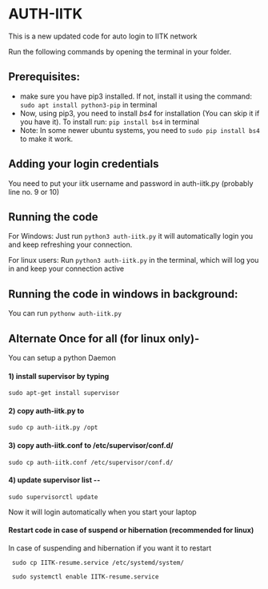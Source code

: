 # AUTH-IITK

This is a new updated code for auto login to IITK network

Run the following commands by opening the terminal in your folder.

## Prerequisites:
 - make sure you have pip3 installed. If not, install it using the command: ```sudo apt install python3-pip``` in terminal
 - Now, using pip3, you need to install *bs4* for installation (You can skip it if you have it). To install run: ```pip install bs4``` in terminal
 - Note: In some newer ubuntu systems, you need to ```sudo pip install bs4``` to make it work.

## Adding your login credentials
You need to put your iitk username and password in auth-iitk.py (probably line no. 9 or 10)

## Running the code

For Windows:
Just run ```python3 auth-iitk.py``` it will automatically login you and keep refreshing your connection.

For linux users:
Run ```python3 auth-iitk.py``` in the terminal, which will log you in and keep your connection active

## Running the code in windows in background: 

You can run ```pythonw auth-iitk.py```

## Alternate Once for all (for linux only)- 

You can setup a python Daemon

#### 1) install supervisor by typing
```sudo apt-get install supervisor```

#### 2) copy auth-iitk.py to 
``` sudo cp auth-iitk.py /opt ```

#### 3) copy auth-iitk.conf to /etc/supervisor/conf.d/
``` sudo cp auth-iitk.conf /etc/supervisor/conf.d/ ```

#### 4) update supervisor list -- 
```sudo supervisorctl update```

Now it will login automatically when you start your laptop

#### Restart code in case of suspend or hibernation (recommended for linux)
In case of suspending and hibernation if you want it to restart

``` sudo cp IITK-resume.service /etc/systemd/system/```

``` sudo systemctl enable IITK-resume.service```

